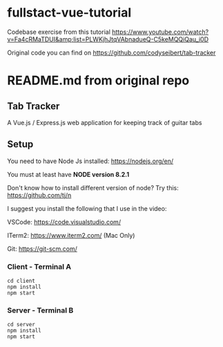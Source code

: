 # fullstact-vue-tutorial
Codebase exercise from this tutorial https://www.youtube.com/watch?v=Fa4cRMaTDUI&amp;list=PLWKjhJtqVAbnadueQ-C5keMQQiQau_i0D

Original code you can find on https://github.com/codyseibert/tab-tracker


# README.md from original repo

## Tab Tracker
A Vue.js / Express.js web application for keeping track of guitar tabs

## Setup

You need to have Node Js installed: https://nodejs.org/en/

You must at least have **NODE version 8.2.1**

Don't know how to install different version of node?  Try this: https://github.com/tj/n

I suggest you install the following that I use in the video:

VSCode: https://code.visualstudio.com/

ITerm2: https://www.iterm2.com/ (Mac Only)

Git: https://git-scm.com/

### Client - Terminal A
```
cd client
npm install
npm start
```

### Server - Terminal B
```
cd server
npm install
npm start
```
